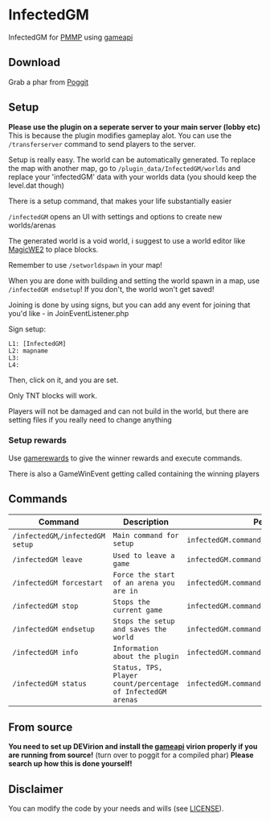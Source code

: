 # InfectedGM
InfectedGM for [PMMP](https://github.com/pmmp/PocketMine-MP) using [gameapi](https://github.com/thebigsmileXD/gameapi)
## Download
Grab a phar from [Poggit](https://poggit.pmmp.io/ci/thebigsmileXD/InfectedGM)
## Setup
**Please use the plugin on a seperate server to your main server (lobby etc)** This is because the plugin modifies gameplay alot. You can use the `/transferserver` command to send players to the server.

Setup is really easy. The world can be automatically generated. To replace the map with another map, go to `/plugin_data/InfectedGM/worlds` and replace your 'infectedGM' data with your worlds data (you should keep the level.dat though)

There is a setup command, that makes your life substantially easier

`/infectedGM` opens an UI with settings and options to create new worlds/arenas

The generated world is a void world, i suggest to use a world editor like [MagicWE2](https://github.com/thebigsmileXD/MagicWE2) to place blocks.

Remember to use `/setworldspawn` in your map!

When you are done with building and setting the world spawn in a map, use `/infectedGM endsetup`! If you don't, the world won't get saved!

Joining is done by using signs, but you can add any event for joining that you'd like - in JoinEventListener.php

Sign setup:
```
L1: [InfectedGM]
L2: mapname
L3: 
L4: 
```
Then, click on it, and you are set.

Only TNT blocks will work.

Players will not be damaged and can not build in the world, but there are setting files if you really need to change anything
### Setup rewards
Use [gamerewards](https://github.com/thebigsmileXD/gamerewards) to give the winner rewards and execute commands.

There is also a GameWinEvent getting called containing the winning players
## Commands
| Command | Description | Permission |
| --- | --- | --- |
| `/infectedGM`,`/infectedGM setup` | `Main command for setup` | `infectedGM.command`,`infectedGM.command.setup`, |
| `/infectedGM leave` | `Used to leave a game` | `infectedGM.command.leave` |
| `/infectedGM forcestart` | `Force the start of an arena you are in` | `infectedGM.command.forcestart` |
| `/infectedGM stop` | `Stops the current game` | `infectedGM.command.stop` |
| `/infectedGM endsetup` | `Stops the setup and saves the world` | `infectedGM.command.endsetup` |
| `/infectedGM info` | `Information about the plugin` | `infectedGM.command.information` |
| `/infectedGM status` | `Status, TPS, Player count/percentage of InfectedGM arenas` | `infectedGM.command.status` |
## From source
**You need to set up DEVirion and install the [gameapi](https://github.com/thebigsmileXD/gameapi) virion properly if you are running from source!**
(turn over to poggit for a compiled phar)
**Please search up how this is done yourself!**

## Disclaimer
You can modify the code by your needs and wills (see [LICENSE](https://github.com/thebigsmileXD/InfectedGM/blob/master/LICENSE)).
